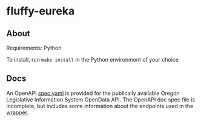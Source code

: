 # fluffy-eureka

## About
Requirements: Python

To install, run `make install` in the Python environment of your choice

## Docs
An OpenAPI [spec.yaml](./wrapper/docs/spec.yaml) is provided for the publically available Oregon Legislative Information System OpenData API. The OpenAPI doc spec file is incomplete, but includes some information about the endpoints used in the [wrapper](./wrapper).
